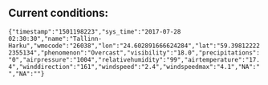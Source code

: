 ## Current conditions: 
 ``` {"timestamp":"1501198223","sys_time":"2017-07-28 02:30:30","name":"Tallinn-Harku","wmocode":"26038","lon":"24.602891666624284","lat":"59.398122222355134","phenomenon":"Overcast","visibility":"18.0","precipitations":"0","airpressure":"1004","relativehumidity":"99","airtemperature":"17.4","winddirection":"161","windspeed":"2.4","windspeedmax":"4.1","NA":"","NA":""} ```
